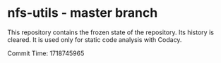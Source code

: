 # nfs-utils - master branch

This repository contains the frozen state of the repository.
Its history is cleared. It is used only for static code
analysis with Codacy.

Commit Time: 1718745965